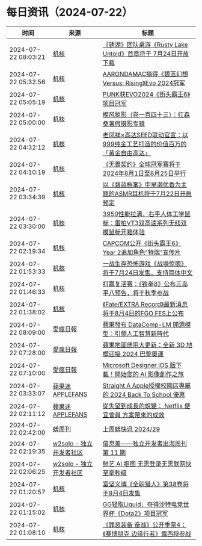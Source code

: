 ﻿# 每日资讯（2024-07-22）

|时间|来源|标题|
|---|---|---|
|2024-07-22 08:03:21|[机核](https://www.gcores.com/rss)|[《锈湖》团队桌游《Rusty Lake Untold》首章将于 7月24日开放下载](https://www.gcores.com/articles/185433)|
|2024-07-22 05:32:56|[机核](https://www.gcores.com/rss)|[AARONDAMAC摘得《碧蓝幻想Versus: Rising》Evo 2024冠军](https://www.gcores.com/articles/185424)|
|2024-07-22 05:05:19|[机核](https://www.gcores.com/rss)|[PUNK获EVO2024《街头霸王6》项目冠军](https://www.gcores.com/articles/185425)|
|2024-07-22 05:00:00|[机核](https://www.gcores.com/rss)|[模风掠影（卷一百四十三）：红森桑暑假摄影专辑](https://www.gcores.com/articles/185307)|
|2024-07-22 04:32:12|[机核](https://www.gcores.com/rss)|[老凤祥×高达SEED联动官宣：以999纯金工艺打造的价值百万的「黄金自由高达」](https://www.gcores.com/articles/185421)|
|2024-07-22 04:10:19|[机核](https://www.gcores.com/rss)|[《无畏契约》全球冠军赛将于2024年8月1日至8月25日举行](https://www.gcores.com/articles/185411)|
|2024-07-22 03:34:39|[机核](https://www.gcores.com/rss)|[以《碧蓝档案》中早濑优香为主题的ASMR耳机将于7月22日开启预定](https://www.gcores.com/articles/185407)|
|2024-07-22 03:30:00|[机核](https://www.gcores.com/rss)|[3950性能拉满，右手人体工学鼠标：雷柏VT3双高速系列无线双模鼠标开箱体验](https://www.gcores.com/articles/185227)|
|2024-07-22 02:19:34|[机核](https://www.gcores.com/rss)|[CAPCOM公开《街头霸王6》Year 2追加角色"特瑞"宣传片](https://www.gcores.com/articles/185403)|
|2024-07-22 01:53:33|[机核](https://www.gcores.com/rss)|[一战生存恐怖游戏《战壕惊魂》将于7月24日发售，支持简体中文](https://www.gcores.com/articles/185402)|
|2024-07-22 01:46:33|[机核](https://www.gcores.com/rss)|[打赢复活赛：《铁拳8》公布三岛平八预告，将于秋季参战](https://www.gcores.com/articles/185401)|
|2024-07-22 01:38:02|[机核](https://www.gcores.com/rss)|[《Fate/EXTRA Record》最新消息将于8月4日的FGO FES上公布](https://www.gcores.com/articles/185400)|
|2024-07-22 08:09:00|[愛瘋日報](http://www.iphonetaiwan.org/feeds/posts/default)|[蘋果發布 DataComp-LM 開源模型：引領人工智慧新時代](https://www.iphonetaiwan.org/2024/07/apple-datacomp-lm-ai-models.html)|
|2024-07-22 07:28:00|[愛瘋日報](http://www.iphonetaiwan.org/feeds/posts/default)|[蘋果地圖應用大更新：全新 3D 地標迎接 2024 巴黎奧運](https://www.iphonetaiwan.org/2024/07/apple-maps-paris-2024-olympics.html)|
|2024-07-22 07:10:00|[愛瘋日報](http://www.iphonetaiwan.org/feeds/posts/default)|[Microsoft Designer iOS 版下載！開始您的 AI 影像創作之旅](https://www.iphonetaiwan.org/2024/07/microsoft-designer-ios-ai-image-generator.html)|
|2024-07-22 03:33:07|[蘋果迷 APPLEFANS](https://applefans.today/feed/)|[Straight A Apple授權校園店專屬的 2024 Back To School 優惠](https://applefans.today/2024-07-straight-a-bts-event/)|
|2024-07-22 02:11:12|[蘋果迷 APPLEFANS](https://applefans.today/feed/)|[從失望到成長的蛻變： Netflix 便宜會員 方案帶來的成效](https://applefans.today/2024-07-netflix-global-subscriber-increase-ads/)|
|2024-07-22 02:42:00|[蠎周刊](https://weekly.pychina.org/feeds/all.atom.xml)|[上周蠎快讯 2024/29](https://weekly.pychina.org/pyrecap/pyrw-2429.html)|
|2024-07-22 02:19:35|[w2solo - 独立开发者社区](https://w2solo.com/topics/feed)|[信息差——独立开发者出海周刊 第 11 期](https://w2solo.com/topics/4788)|
|2024-07-22 02:06:25|[w2solo - 独立开发者社区](https://w2solo.com/topics/feed)|[鲜艺 AI 抠图 无需登录无需联网快至毫秒级](https://w2solo.com/topics/4787)|
|2024-07-22 01:20:57|[机核](https://www.gcores.com/rss)|[富坚义博《全职猎人》第38卷将于9月4日发售](https://www.gcores.com/articles/185398)|
|2024-07-22 01:15:02|[机核](https://www.gcores.com/rss)|[GG轻取Liquid，夺得沙特电竞世界杯《Dota2》项目冠军](https://www.gcores.com/articles/185397)|
|2024-07-22 01:08:10|[机核](https://www.gcores.com/rss)|[《罪恶装备 奋战》公开季票4：《赛博朋克 边缘行者》露西将参战](https://www.gcores.com/articles/185396)|
